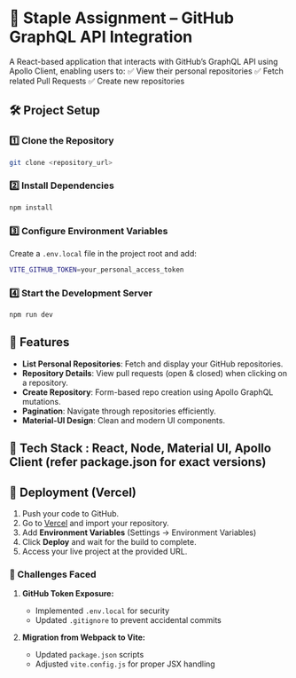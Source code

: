 # 📌 Staple Assignment – GitHub GraphQL API Integration

A React-based application that interacts with GitHub’s GraphQL API using Apollo Client, enabling users to:
✅ View their personal repositories
✅ Fetch related Pull Requests
✅ Create new repositories

## 🛠 Project Setup

### 1️⃣ Clone the Repository
```sh
git clone <repository_url>
```

### 2️⃣ Install Dependencies
```sh
npm install
```

### 3️⃣ Configure Environment Variables
Create a `.env.local` file in the project root and add:
```sh
VITE_GITHUB_TOKEN=your_personal_access_token
```
### 4️⃣ Start the Development Server
```sh
npm run dev
```

## 🚀 Features
- **List Personal Repositories**: Fetch and display your GitHub repositories.
- **Repository Details**: View pull requests (open & closed) when clicking on a repository.
- **Create Repository**: Form-based repo creation using Apollo GraphQL mutations.
- **Pagination**: Navigate through repositories efficiently.
- **Material-UI Design**: Clean and modern UI components.

## 🔧 Tech Stack : React, Node, Material UI, Apollo Client (refer package.json for exact versions)

## 🔄 Deployment (Vercel)
1. Push your code to GitHub.
2. Go to [Vercel](https://vercel.com/) and import your repository.
3. Add **Environment Variables** (Settings → Environment Variables)
4. Click **Deploy** and wait for the build to complete.
5. Access your live project at the provided URL.

### 🔹 Challenges Faced
1. **GitHub Token Exposure:**
   - Implemented `.env.local` for security
   - Updated `.gitignore` to prevent accidental commits

2. **Migration from Webpack to Vite:**
   - Updated `package.json` scripts
   - Adjusted `vite.config.js` for proper JSX handling

